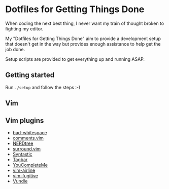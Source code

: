 # Dotfiles for Getting Things Done

When coding the next best thing, I never want my train of thought broken to
fighting my editor.

My "Dotfiles for Getting Things Done" aim to provide a development setup that
doesn't get in the way but provides enough assistance to help get the job
done.

Setup scripts are provided to get everything up and running ASAP.

## Getting started

Run `./setup` and follow the steps :-)

## Vim

## Vim plugins

- [bad-whitespace](https://github.com/bitc/vim-bad-whitespace)
- [comments.vim](https://github.com/sudar/comments.vim)
- [NERDtree](https://github.com/scrooloose/nerdtree)
- [surround.vim](https://github.com/tpope/vim-surround)
- [Syntastic](https://github.com/vim-syntastic/syntastic)
- [Tagbar](https://github.com/majutsushi/tagbar)
- [YouCompleteMe](https://github.com/Valloric/YouCompleteMe)
- [vim-airline](https://github.com/vim-airline/vim-airline)
- [vim-fugitive](https://github.com/tpope/vim-fugitive)
- [Vundle](https://github.com/VundleVim/Vundle.vim)
